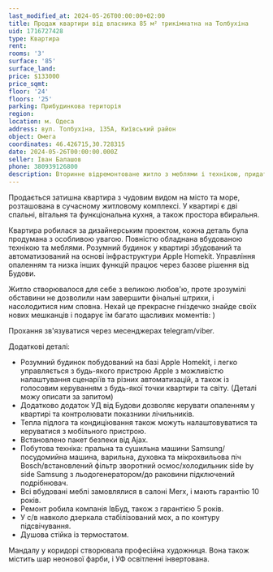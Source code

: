 ```yaml
---
last_modified_at: 2024-05-26T00:00:00+02:00
title: Продаж квартири від власника 85 м² трикімнатна на Толбухіна
uid: 1716727428
type: Квартира
rent:
rooms: '3'
surface: '85'
surface_land:
price: $133000
price_sqmt:
floor: '24'
floors: '25'
parking: Прибудинкова територія
region:
location: м. Одеса
address: вул. Толбухіна, 135А, Київський район
object: Омега
coordinates: 46.426715,30.728315
date: 2024-05-26T00:00:00.000Z
seller: Іван Балашов
phone: 380939126800
description: Вторинне відремонтоване житло з меблями і технікою, придатне і готове для проживання
---
```


Продається затишна квартира з чудовим видом на місто та море, розташована в сучасному житловому комплексі. У квартирі є дві спальні, вітальня та функціональна кухня, а також простора вбиральня.

Квартира робилася за дизайнерським проектом, кожна деталь була продумана з особливою увагою. Повністю обладнана вбудованою технікою та меблями. Розумний будинок у квартирі збудований та автоматизований на основі інфраструктури Apple Homekit. Управління опаленням та низка інших функцій працює через базове рішення від Будови.

Житло створювалося для себе з великою любов'ю, проте зрозумілі обставини не дозволили нам завершити фінальні штрихи, і насолодитися ним сповна. Нехай це прекрасне гніздечко знайде своїх нових мешканців і подарує їм багато щасливих моментів: )

Прохання зв'язуватися через месенджерах telegram/viber.

Додаткові деталі:
- Розумний будинок побудований на базі Apple Homekit, і легко управляється з будь-якого пристрою Apple з можливістю налаштування сценаріїв та різних автоматизацій, а також із голосовим керуванням з будь-якої точки квартири та світу. (Деталі можу описати за запитом)
- Додатково додаток УД від Будови дозволяє керувати опаленням у квартирі та контролювати показники лічильників.
- Тепла підлога та кондиціювання також можуть налаштовуватися та керуватися з мобільного пристрою.
- Встановлено пакет безпеки від Ajax.
- Побутова техніка: пральна та сушильна машини Samsung/посудомийна машина, варильна, духовка та мікрохвильова піч Bosch/встановлений фільтр зворотний осмос/холодильник side by side Samsung з льодогенератором/до раковини підключений подрібнювач.
- Всі вбудовані меблі замовлялися в салоні Merx, і мають гарантію 10 років.
- Ремонт робила компанія ІвБуд, також з гарантією 5 років.
- У с/в навколо дзеркала стабілізований мох, а по контуру підсвічування.
- Душова стійка із термостатом.

Мандалу у коридорі створювала професійна художниця. Вона також містить шар неонової фарби, і УФ освітленні інвертована.
